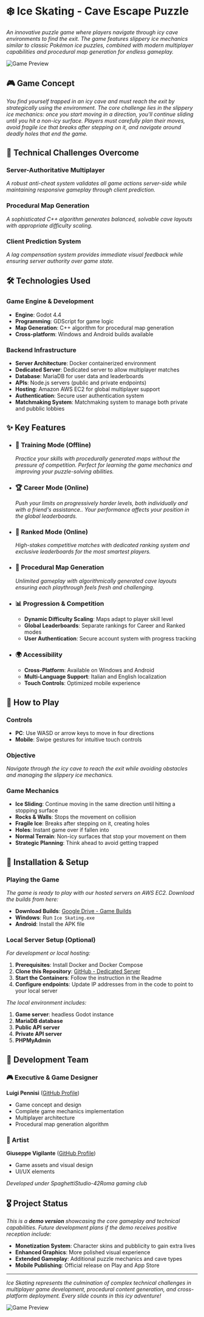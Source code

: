 # ❄️ Ice Skating - Cave Escape Puzzle

*An innovative puzzle game where players navigate through icy cave environments to find the exit. The game features slippery ice mechanics similar to classic Pokémon ice puzzles, combined with modern multiplayer capabilities and procedural map generation for endless gameplay.*

![Game Preview](extra/Preview.gif)

## 🎮 Game Concept

*You find yourself trapped in an icy cave and must reach the exit by strategically using the environment. The core challenge lies in the slippery ice mechanics: once you start moving in a direction, you'll continue sliding until you hit a non-icy surface. Players must carefully plan their moves, avoid fragile ice that breaks after stepping on it, and navigate around deadly holes that end the game.*

## 🔧 Technical Challenges Overcome

### Server-Authoritative Multiplayer
*A robust anti-cheat system validates all game actions server-side while maintaining responsive gameplay through client prediction.*

### Procedural Map Generation
*A sophisticated C++ algorithm generates balanced, solvable cave layouts with appropriate difficulty scaling.*

### Client Prediction System
*A lag compensation system provides immediate visual feedback while ensuring server authority over game state.*

## 🛠️ Technologies Used

### Game Engine & Development
- **Engine**: Godot 4.4  
- **Programming**: GDScript for game logic  
- **Map Generation**: C++ algorithm for procedural map generation  
- **Cross-platform**: Windows and Android builds available  

### Backend Infrastructure
- **Server Architecture**: Docker containerized environment  
- **Dedicated Server**: Dedicated server to allow multiplayer matches  
- **Database**: MariaDB for user data and leaderboards  
- **APIs**: Node.js servers (public and private endpoints)  
- **Hosting**: Amazon AWS EC2 for global multiplayer support  
- **Authentication**: Secure user authentication system  
- **Matchmaking System**: Matchmaking system to manage both private and pubblic lobbies  


## ✨ Key Features

- ### 🏃 Training Mode (Offline)
  *Practice your skills with procedurally generated maps without the pressure of competition. Perfect for learning the game mechanics and improving your puzzle-solving abilities.*

- ### 🏆 Career Mode (Online)
  *Push your limits on progressively harder levels, both individually and with a friend's assistance.. Your performance affects your position in the global leaderboards.*

- ### 🥇 Ranked Mode (Online)
  *High-stakes competitive matches with dedicated ranking system and exclusive leaderboards for the most smartest players.*

- ### 🎲 Procedural Map Generation
  *Unlimited gameplay with algorithmically generated cave layouts ensuring each playthrough feels fresh and challenging.*

- ### 📊 Progression & Competition
  - **Dynamic Difficulty Scaling**: Maps adapt to player skill level  
  - **Global Leaderboards**: Separate rankings for Career and Ranked modes  
  - **User Authentication**: Secure account system with progress tracking  

- ### 🌍 Accessibility
  - **Cross-Platform**: Available on Windows and Android  
  - **Multi-Language Support**: Italian and English localization  
  - **Touch Controls**: Optimized mobile experience  

## 🎯 How to Play
### Controls
- **PC**: Use WASD or arrow keys to move in four directions  
- **Mobile**: Swipe gestures for intuitive touch controls  

### Objective
*Navigate through the icy cave to reach the exit while avoiding obstacles and managing the slippery ice mechanics.*

### Game Mechanics
- **Ice Sliding**: Continue moving in the same direction until hitting a stopping surface  
- **Rocks & Walls**: Stops the movement on collision  
- **Fragile Ice**: Breaks after stepping on it, creating holes  
- **Holes**: Instant game over if fallen into  
- **Normal Terrain**: Non-icy surfaces that stop your movement on them  
- **Strategic Planning**: Think ahead to avoid getting trapped  

## 🚀 Installation & Setup

### Playing the Game
*The game is ready to play with our hosted servers on AWS EC2. Download the builds from here:*
- **Download Builds**: [Google Drive - Game Builds](https://drive.google.com/drive/folders/1qtmo7OHy2XHLUU9rHWHgwRwqREM83YHT)
- **Windows**: Run `Ice Skating.exe`  
- **Android**: Install the APK file  

### Local Server Setup (Optional)
*For development or local hosting:*

1. **Prerequisites**: Install Docker and Docker Compose  
2. **Clone this Repository**: [GitHub - Dedicated Server](https://github.com/Ruy41321/IceSkatingDedicatedServer)  
3. **Start the Containers**: Follow the instruction in the Readme  
5. **Configure endpoints**: Update IP addresses from in the code to point to your local server  

*The local environment includes:*
1. **Game server**: headless Godot instance  
2. **MariaDB database**  
3. **Public API server**  
4. **Private API server**  
5. **PHPMyAdmin**  

## 👥 Development Team

### 🎮 Executive & Game Designer
**Luigi Pennisi** ([GitHub Profile](https://github.com/Ruy41321))
- Game concept and design  
- Complete game mechanics implementation  
- Multiplayer architecture  
- Procedural map generation algorithm  

### 🎨 Artist
**Giuseppe Vigilante** ([GitHub Profile](https://github.com/GiuseppeVig))
- Game assets and visual design  
- UI/UX elements  

*Developed under SpaghettiStudio-42Roma gaming club*

## 🎖️ Project Status

*This is a **demo version** showcasing the core gameplay and technical capabilities. Future development plans if the demo receives positive reception include:*

- **Monetization System**: Character skins and pubblicity to gain extra lives  
- **Enhanced Graphics**: More polished visual experience  
- **Extended Gameplay**: Additional puzzle mechanics and cave types  
- **Mobile Publishing**: Official release on Play and App Store  
  

---

*Ice Skating represents the culmination of complex technical challenges in multiplayer game development, procedural content generation, and cross-platform deployment. Every slide counts in this icy adventure!*

![Game Preview](extra/boot_splash.png)